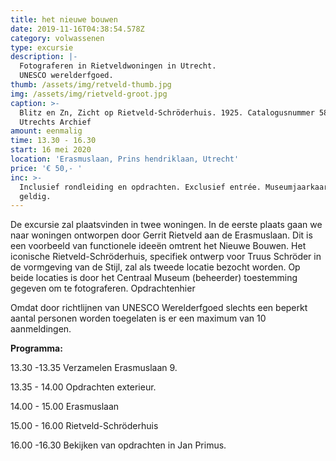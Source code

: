 ```yaml
---
title: het nieuwe bouwen
date: 2019-11-16T04:38:54.578Z
category: volwassenen
type: excursie
description: |-
  Fotograferen in Rietveldwoningen in Utrecht.
  UNESCO werelderfgoed.
thumb: /assets/img/retveld-thumb.jpg
img: /assets/img/rietveld-groot.jpg
caption: >-
  Blitz en Zn, Zicht op Rietveld-Schröderhuis. 1925. Catalogusnummer 58133 Het
  Utrechts Archief
amount: eenmalig
time: 13.30 - 16.30
start: 16 mei 2020
location: 'Erasmuslaan, Prins hendriklaan, Utrecht'
price: '€ 50,- '
inc: >-
  Inclusief rondleiding en opdrachten. Exclusief entrée. Museumjaarkaart is
  geldig.
---
```

De excursie zal plaatsvinden in twee woningen. In de eerste plaats gaan we naar woningen ontworpen door Gerrit Rietveld aan de Erasmuslaan. Dit is een voorbeeld van functionele ideeën omtrent het Nieuwe Bouwen. Het iconische Rietveld-Schröderhuis, specifiek ontwerp voor Truus Schröder in de vormgeving van de Stijl, zal als tweede locatie bezocht worden. Op beide locaties is door het Centraal Museum (beheerder) toestemming gegeven om te fotograferen. Opdrachtenhier

Omdat door richtlijnen van UNESCO Werelderfgoed slechts een beperkt aantal personen worden toegelaten is er een maximum van 10 aanmeldingen.

**Programma:**

13.30 -13.35    Verzamelen Erasmuslaan 9. 

13.35 - 14.00   Opdrachten exterieur.

14.00 - 15.00   Erasmuslaan

15.00 - 16.00   Rietveld-Schröderhuis

16.00 -16.30   Bekijken van opdrachten in Jan Primus.
